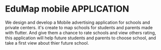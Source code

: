 # EduMap mobile APPLICATION

We design and develop a Mobile advertising application for schools and private centers.
it's create to map schools for students and parents made with flutter. And give them a chance to rate schools and view others rating, 
this application will help future students and parents to choose school, and take a first view about thier future school.

